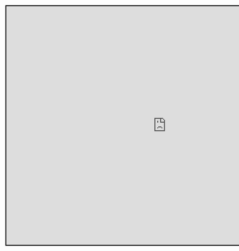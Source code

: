 <body>
  <iframe width="1000" height="750" style="border:3px solid black; margin:auto; display:block" frameborder="0" src="https://crosswordlabs.com/embed/very-easy-crossword-8"></iframe>
</body>
